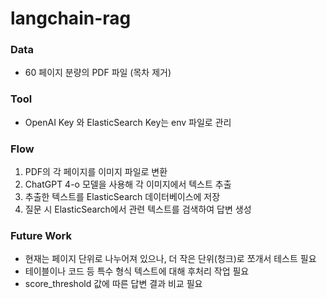 # langchain-rag

### Data
* 60 페이지 분량의 PDF 파일 (목차 제거)

### Tool
* OpenAI Key 와 ElasticSearch Key는 env 파일로 관리

### Flow
1. PDF의 각 페이지를 이미지 파일로 변환
2. ChatGPT 4-o 모델을 사용해 각 이미지에서 텍스트 추출
3. 추출한 텍스트를 ElasticSearch 데이터베이스에 저장
4. 질문 시 ElasticSearch에서 관련 텍스트를 검색하여 답변 생성

### Future Work
* 현재는 페이지 단위로 나누어져 있으나, 더 작은 단위(청크)로 쪼개서 테스트 필요
* 테이블이나 코드 등 특수 형식 텍스트에 대해 후처리 작업 필요
* score_threshold 값에 따른 답변 결과 비교 필요
